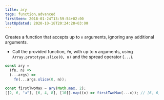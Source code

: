 ```yaml
---
title: ary
tags: function,advanced
firstSeen: 2018-01-24T13:59:54+02:00
lastUpdated: 2020-10-18T20:24:28+03:00
---
```


Creates a function that accepts up to `n` arguments, ignoring any additional arguments.

- Call the provided function, `fn`, with up to `n` arguments, using `Array.prototype.slice(0, n)` and the spread operator (`...`).

```js
const ary =
  (fn, n) =>
  (...args) =>
    fn(...args.slice(0, n));
```

```js
const firstTwoMax = ary(Math.max, 2);
[[2, 6, "a"], [6, 4, 8], [10]].map((x) => firstTwoMax(...x)); // [6, 6, 10]
```
